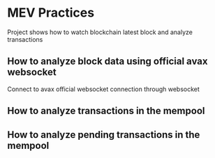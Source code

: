 # MEV Practices
Project shows how to watch blockchain latest block and analyze transactions

## How to analyze block data using official avax websocket
Connect to avax official websocket connection through websocket

## How to analyze transactions in the mempool

## How to analyze pending transactions in the mempool

